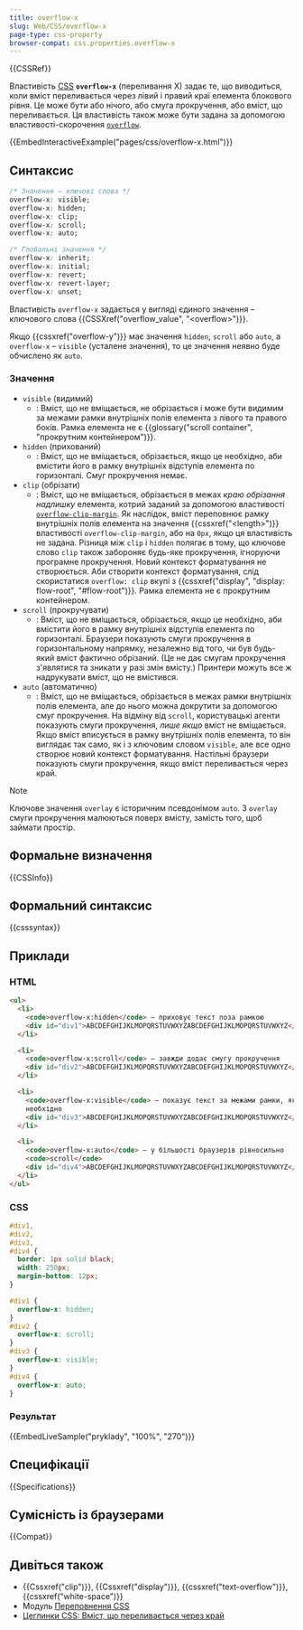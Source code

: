 ```yaml
---
title: overflow-x
slug: Web/CSS/overflow-x
page-type: css-property
browser-compat: css.properties.overflow-x
---
```


{{CSSRef}}

Властивість [CSS](/uk/docs/Web/CSS) **`overflow-x`** (переливання X) задає те, що виводиться, коли вміст переливається через лівий і правий краї елемента блокового рівня. Це може бути або нічого, або смуга прокручення, або вміст, що переливається. Ця властивість також може бути задана за допомогою властивості-скорочення [`overflow`](/uk/docs/Web/CSS/overflow).

{{EmbedInteractiveExample("pages/css/overflow-x.html")}}

## Синтаксис

```css
/* Значення – ключові слова */
overflow-x: visible;
overflow-x: hidden;
overflow-x: clip;
overflow-x: scroll;
overflow-x: auto;

/* Глобальні значення */
overflow-x: inherit;
overflow-x: initial;
overflow-x: revert;
overflow-x: revert-layer;
overflow-x: unset;
```

Властивість `overflow-x` задається у вигляді єдиного значення – ключового слова {{CSSXref("overflow_value", "&lt;overflow&gt;")}}.

Якщо {{cssxref("overflow-y")}} має значення `hidden`, `scroll` або `auto`, а `overflow-x` – `visible` (усталене значення), то це значення неявно буде обчислено як `auto`.

### Значення

- `visible` (видимий)
  - : Вміст, що не вміщається, не обрізається і може бути видимим за межами рамки внутрішніх полів елемента з лівого та правого боків. Рамка елемента не є {{glossary("scroll container", "прокрутним контейнером")}}.
- `hidden` (прихований)
  - : Вміст, що не вміщається, обрізається, якщо це необхідно, аби вмістити його в рамку внутрішніх відступів елемента по горизонталі. Смуг прокручення немає.
- `clip` (обрізати)
  - : Вміст, що не вміщається, обрізається в межах _краю обрізання надлишку_ елемента, котрий заданий за допомогою властивості [`overflow-clip-margin`](/uk/docs/Web/CSS/overflow-clip-margin). Як наслідок, вміст переповнює рамку внутрішніх полів елемента на значення {{cssxref("&lt;length&gt;")}} властивості `overflow-clip-margin`, або на `0px`, якщо ця властивість не задана. Різниця між `clip` і `hidden` полягає в тому, що ключове слово `clip` також забороняє будь-яке прокручення, ігноруючи програмне прокручення. Новий контекст форматування не створюється. Аби створити контекст форматування, слід скористатися `overflow: clip` вкупі з {{cssxref("display", "display: flow-root", "#flow-root")}}. Рамка елемента не є прокрутним контейнером.
- `scroll` (прокручувати)
  - : Вміст, що не вміщається, обрізається, якщо це необхідно, аби вмістити його в рамку внутрішніх відступів елемента по горизонталі. Браузери показують смуги прокручення в горизонтальному напрямку, незалежно від того, чи був будь-який вміст фактично обрізаний. (Це не дає смугам прокручення з'являтися та зникати у разі змін вмісту.) Принтери можуть все ж надрукувати вміст, що не вмістився.
- `auto` (автоматично)
  - : Вміст, що не вміщається, обрізається в межах рамки внутрішніх полів елемента, але до нього можна докрутити за допомогою смуг прокручення. На відміну від `scroll`, користувацькі агенти показують смуги прокручення, _лише якщо_ вміст не вміщається. Якщо вміст вписується в рамку внутрішніх полів елемента, то він виглядає так само, як і з ключовим словом `visible`, але все одно створює новий контекст форматування. Настільні браузери показують смуги прокручення, якщо вміст переливається через край.

> [!NOTE]
> Ключове значення `overlay` є історичним псевдонімом `auto`. З `overlay` смуги прокручення малюються поверх вмісту, замість того, щоб займати простір.

## Формальне визначення

{{CSSInfo}}

## Формальний синтаксис

{{csssyntax}}

## Приклади

### HTML

```html
<ul>
  <li>
    <code>overflow-x:hidden</code> — приховує текст поза рамкою
    <div id="div1">ABCDEFGHIJKLMOPQRSTUVWXYZABCDEFGHIJKLMOPQRSTUVWXYZ</div>
  </li>

  <li>
    <code>overflow-x:scroll</code> — завжди додає смугу прокручення
    <div id="div2">ABCDEFGHIJKLMOPQRSTUVWXYZABCDEFGHIJKLMOPQRSTUVWXYZ</div>
  </li>

  <li>
    <code>overflow-x:visible</code> — показує текст за межами рамки, якщо це
    необхідно
    <div id="div3">ABCDEFGHIJKLMOPQRSTUVWXYZABCDEFGHIJKLMOPQRSTUVWXYZ</div>
  </li>

  <li>
    <code>overflow-x:auto</code> — у більшості браузерів рівносильно
    <code>scroll</code>
    <div id="div4">ABCDEFGHIJKLMOPQRSTUVWXYZABCDEFGHIJKLMOPQRSTUVWXYZ</div>
  </li>
</ul>
```

### CSS

```css
#div1,
#div2,
#div3,
#div4 {
  border: 1px solid black;
  width: 250px;
  margin-bottom: 12px;
}

#div1 {
  overflow-x: hidden;
}
#div2 {
  overflow-x: scroll;
}
#div3 {
  overflow-x: visible;
}
#div4 {
  overflow-x: auto;
}
```

### Результат

{{EmbedLiveSample("pryklady", "100%", "270")}}

## Специфікації

{{Specifications}}

## Сумісність із браузерами

{{Compat}}

## Дивіться також

- {{Cssxref("clip")}}, {{Cssxref("display")}}, {{cssxref("text-overflow")}}, {{cssxref("white-space")}}
- Модуль [Переповнення CSS](/uk/docs/Web/CSS/CSS_overflow)
- [Цеглинки CSS: Вміст, що переливається через край](/uk/docs/Learn/CSS/Building_blocks/Overflowing_content)

